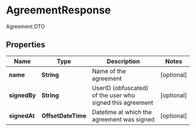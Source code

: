 

# AgreementResponse

Agreement DTO

## Properties

Name | Type | Description | Notes
------------ | ------------- | ------------- | -------------
**name** | **String** | Name of the agreement |  [optional]
**signedBy** | **String** | UserID (obfuscated) of the user who signed this agreement |  [optional]
**signedAt** | **OffsetDateTime** | Datetime at which the agreement was signed |  [optional]



